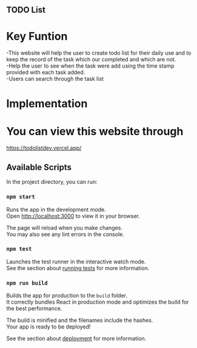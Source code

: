 ## TODO List 
# Key Funtion
-This website will help the user to create todo list for their daily use and to keep the record of the task      which our completed and which are not.
<br>
-Help the user to see when the task were add using the time stamp provided with each task added.
<br>
-Users can search through the task list

# Implementation
    
# You can view this website through
https://todolistdev.vercel.app/


## Available Scripts

In the project directory, you can run:

### `npm start`

Runs the app in the development mode.\
Open [http://localhost:3000](http://localhost:3000) to view it in your browser.

The page will reload when you make changes.\
You may also see any lint errors in the console.

### `npm test`

Launches the test runner in the interactive watch mode.\
See the section about [running tests](https://facebook.github.io/create-react-app/docs/running-tests) for more information.

### `npm run build`

Builds the app for production to the `build` folder.\
It correctly bundles React in production mode and optimizes the build for the best performance.

The build is minified and the filenames include the hashes.\
Your app is ready to be deployed!

See the section about [deployment](https://facebook.github.io/create-react-app/docs/deployment) for more information.

